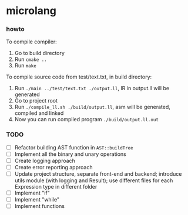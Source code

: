 # microlang

### howto
To compile compiler:
1. Go to build directory
2. Run `cmake ..`
3. Run `make`

To compile source code from test/text.txt, in build directory:
1. Run `./main ../test/text.txt ./output.ll`, IR in output.ll will be generated
2. Go to project root
3. Run `./compile_ll.sh ./build/output.ll`, asm will be generated, compiled and linked
4. Now you can run compiled program `./build/output.ll.out`

### TODO
- [ ] Refactor building AST function in `AST::buildTree`
- [ ] Implement all the binary and unary operations
- [ ] Create logging approach
- [ ] Create error reporting approach
- [ ] Update project structure, separate front-end and backend; introduce utils module (with logging and Result); use different files for each Expression type in different folder
- [ ] Implement "if"
- [ ] Implement "while"
- [ ] Implement functions
